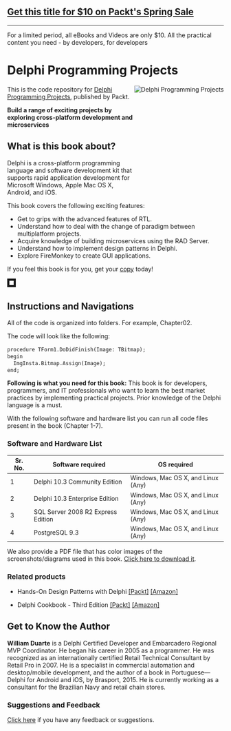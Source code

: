 ## [Get this title for $10 on Packt's Spring Sale](https://www.packt.com/B10696?utm_source=github&utm_medium=packt-github-repo&utm_campaign=spring_10_dollar_2022)
-----
For a limited period, all eBooks and Videos are only $10. All the practical content you need \- by developers, for developers

# Delphi Programming Projects

<a href="https://www.packtpub.com/application-development/delphi-programming-projects?utm_source=github&utm_medium=repository&utm_campaign=9781789130553 "><img src="https://dz13w8afd47il.cloudfront.net/sites/default/files/imagecache/ppv4_main_book_cover/B10696_MockupCover.png" alt="Delphi Programming Projects" height="256px" align="right"></a>

This is the code repository for [Delphi Programming Projects](https://www.packtpub.com/application-development/delphi-programming-projects?utm_source=github&utm_medium=repository&utm_campaign=9781789130553), published by Packt.

**Build a range of exciting projects by exploring cross-platform development and microservices**

## What is this book about?
Delphi is a cross-platform programming language and software development kit that supports rapid application development for Microsoft Windows, Apple Mac OS X, Android, and iOS.

This book covers the following exciting features:
* Get to grips with the advanced features of RTL. 
* Understand how to deal with the change of paradigm between multiplatform projects. 
* Acquire knowledge of building microservices using the RAD Server. 
* Understand how to implement design patterns in Delphi. 
* Explore FireMonkey to create GUI applications. 

If you feel this book is for you, get your [copy](https://www.amazon.com/dp/1789808898) today!

<a href="https://www.packtpub.com/?utm_source=github&utm_medium=banner&utm_campaign=GitHubBanner"><img src="https://raw.githubusercontent.com/PacktPublishing/GitHub/master/GitHub.png" 
alt="https://www.packtpub.com/" border="5" /></a>

## Instructions and Navigations
All of the code is organized into folders. For example, Chapter02.

The code will look like the following:
```
procedure TForm1.DoDidFinish(Image: TBitmap);
begin
  ImgInsta.Bitmap.Assign(Image);
end;
```

**Following is what you need for this book:**
This book is for developers, programmers, and IT professionals who want to learn the best market practices by implementing practical projects. Prior knowledge of the Delphi language is a must.

With the following software and hardware list you can run all code files present in the book (Chapter 1-7).
### Software and Hardware List
| Sr. No. | Software required | OS required |
| -------- | ------------------------------------ | ----------------------------------- |
| 1 | Delphi 10.3 Community Edition | Windows, Mac OS X, and Linux (Any) |
| 2 | Delphi 10.3 Enterprise Edition | Windows, Mac OS X, and Linux (Any) |
| 3 | SQL Server 2008 R2 Express Edition | Windows, Mac OS X, and Linux (Any) |
| 4 | PostgreSQL 9.3 | Windows, Mac OS X, and Linux (Any) |

We also provide a PDF file that has color images of the screenshots/diagrams used in this book. [Click here to download it](https://www.packtpub.com/sites/default/files/downloads/9781789130553_ColorImages.pdf).

### Related products
* Hands-On Design Patterns with Delphi [[Packt]](https://www.packtpub.com/application-development/hands-design-patterns-delphi?utm_source=github&utm_medium=repository&utm_campaign=9781789343243) [[Amazon]](https://www.amazon.com/dp/1789343240)

* Delphi Cookbook - Third Edition [[Packt]](https://www.packtpub.com/application-development/delphi-cookbook-third-edition?utm_source=github&utm_medium=repository&utm_campaign=9781788621304) [[Amazon]](https://www.amazon.com/dp/1788621301)

## Get to Know the Author
**William Duarte**
is a Delphi Certified Developer and Embarcadero Regional MVP Coordinator. He began his career in 2005 as a programmer. He was recognized as an internationally certified Retail Technical Consultant by Retail Pro in 2007. He is a specialist in commercial automation and desktop/mobile development, and the author of a book in Portuguese—Delphi for Android and iOS, by Brasport, 2015. He is currently working as a consultant for the Brazilian Navy and retail chain stores.	
### Suggestions and Feedback
[Click here](https://docs.google.com/forms/d/e/1FAIpQLSdy7dATC6QmEL81FIUuymZ0Wy9vH1jHkvpY57OiMeKGqib_Ow/viewform) if you have any feedback or suggestions.

